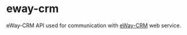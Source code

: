 # eway-crm
eWay-CRM API used for communication with [eWay-CRM](http://www.eway-crm.com) web service.
